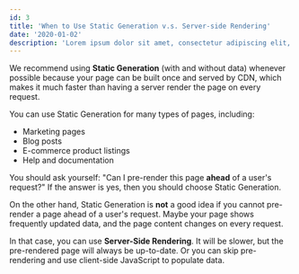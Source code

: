 ```yaml
---
id: 3
title: 'When to Use Static Generation v.s. Server-side Rendering'
date: '2020-01-02'
description: 'Lorem ipsum dolor sit amet, consectetur adipiscing elit, sed do eiusmod tempor incididunt ut labore et dolore magna aliqua. Ornare massa eget egestas purus viverra accumsan. In massa tempor nec feugiat nisl.'
---
```


We recommend using **Static Generation** (with and without data) whenever possible because your page can be built once and served by CDN, which makes it much faster than having a server render the page on every request.

You can use Static Generation for many types of pages, including:

- Marketing pages
- Blog posts
- E-commerce product listings
- Help and documentation

You should ask yourself: "Can I pre-render this page **ahead** of a user's request?" If the answer is yes, then you should choose Static Generation.

On the other hand, Static Generation is **not** a good idea if you cannot pre-render a page ahead of a user's request. Maybe your page shows frequently updated data, and the page content changes on every request.

In that case, you can use **Server-Side Rendering**. It will be slower, but the pre-rendered page will always be up-to-date. Or you can skip pre-rendering and use client-side JavaScript to populate data.